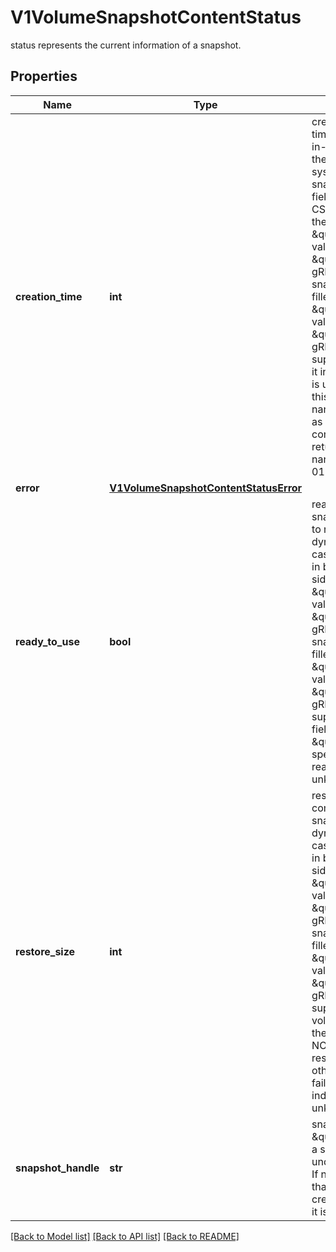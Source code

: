# V1VolumeSnapshotContentStatus

status represents the current information of a snapshot.
## Properties
Name | Type | Description | Notes
------------ | ------------- | ------------- | -------------
**creation_time** | **int** | creationTime is the timestamp when the point-in-time snapshot is taken by the underlying storage system. In dynamic snapshot creation case, this field will be filled in by the CSI snapshotter sidecar with the \&quot;creation_time\&quot; value returned from CSI \&quot;CreateSnapshot\&quot; gRPC call. For a pre-existing snapshot, this field will be filled with the \&quot;creation_time\&quot; value returned from the CSI \&quot;ListSnapshots\&quot; gRPC call if the driver supports it. If not specified, it indicates the creation time is unknown. The format of this field is a Unix nanoseconds time encoded as an int64. On Unix, the command &#x60;date +%s%N&#x60; returns the current time in nanoseconds since 1970-01-01 00:00:00 UTC. | [optional] 
**error** | [**V1VolumeSnapshotContentStatusError**](V1VolumeSnapshotContentStatusError.md) |  | [optional] 
**ready_to_use** | **bool** | readyToUse indicates if a snapshot is ready to be used to restore a volume. In dynamic snapshot creation case, this field will be filled in by the CSI snapshotter sidecar with the \&quot;ready_to_use\&quot; value returned from CSI \&quot;CreateSnapshot\&quot; gRPC call. For a pre-existing snapshot, this field will be filled with the \&quot;ready_to_use\&quot; value returned from the CSI \&quot;ListSnapshots\&quot; gRPC call if the driver supports it, otherwise, this field will be set to \&quot;True\&quot;. If not specified, it means the readiness of a snapshot is unknown. | [optional] 
**restore_size** | **int** | restoreSize represents the complete size of the snapshot in bytes. In dynamic snapshot creation case, this field will be filled in by the CSI snapshotter sidecar with the \&quot;size_bytes\&quot; value returned from CSI \&quot;CreateSnapshot\&quot; gRPC call. For a pre-existing snapshot, this field will be filled with the \&quot;size_bytes\&quot; value returned from the CSI \&quot;ListSnapshots\&quot; gRPC call if the driver supports it. When restoring a volume from this snapshot, the size of the volume MUST NOT be smaller than the restoreSize if it is specified, otherwise the restoration will fail. If not specified, it indicates that the size is unknown. | [optional] 
**snapshot_handle** | **str** | snapshotHandle is the CSI \&quot;snapshot_id\&quot; of a snapshot on the underlying storage system. If not specified, it indicates that dynamic snapshot creation has either failed or it is still in progress. | [optional] 

[[Back to Model list]](../README.md#documentation-for-models) [[Back to API list]](../README.md#documentation-for-api-endpoints) [[Back to README]](../README.md)


